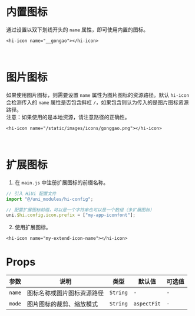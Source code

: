 # 内置图标

通过设置以双下划线开头的 `name` 属性，即可使用内置的图标。

```vue
<hi-icon name="__gongao"></hi-icon>
```

<br/>

# 图片图标

如果使用图片图标，则需要设置 `name` 属性为图片图标的资源路径。默认 `hi-icon` 会检测传入的 `name` 属性是否包含斜杠 `/`，如果包含则认为传入的是图片图标资源路径。
<br/>
注意：如果使用的是本地资源，请注意路径的正确性。

```vue
<hi-icon name="/static/images/icons/gonggao.png"></hi-icon>
```

<br/>

# 扩展图标

1. 在 `main.js` 中注册扩展图标的前缀名称。

```js
// 引入 HiUi 配置文件
import "@/uni_modules/hi-config";

// 配置扩展图标前缀，可以是一个字符串也可以是一个数组（多扩展图标）
uni.$hi.config.icon.prefix = ["my-app-iconfont"];
```

2. 使用扩展图标。

```vue
<hi-icon name="my-extend-icon-name"></hi-icon>
```

# Props

| 参数   | 说明                       | 类型     | 默认值      | 可选值 |
| ------ | -------------------------- | -------- | ----------- | ------ |
| `name` | 图标名称或图片图标资源路径 | `String` | `-`         | `-`    |
| `mode` | 图片图标的裁剪、缩放模式   | `String` | `aspectFit` | `-`    |
